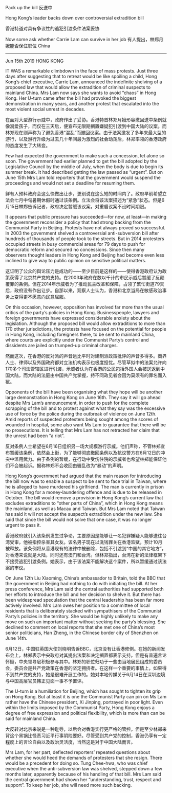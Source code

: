 Pack up the bill
反送中

Hong Kong’s leader backs down over controversial extradition bill

香港特道对具有争议性的逃犯引渡条件法案妥协

Now some ask whether Carrie Lam can survive in her job
有人提出，林郑月娥能否保住职位
China

________________________________________
Jun 15th 2019
HONG KONG

IT WAS a remarkable climbdown in the face of mass protests. Just three days after suggesting that to retreat would be like spoiling a child, Hong Kong’s chief executive, Carrie Lam, announced the indefinite shelving of a proposed law that would allow the extradition of criminal suspects to mainland China. Mrs Lam now says she wants to avoid “chaos” in Hong Kong. Her U-turn came after the bill had provoked the biggest demonstration in many years, and another protest that escalated into the most violent social unrest in decades.

在面对大型游行示威中，政府作出了妥协。香港特首林郑月娥形容撤回送中条例就像溺爱孩子，而仅在三天后，便宣布无限期搁置嫌疑犯引渡到中国大陆的议案。而林郑现在则声称为了避免香港“混乱”而撤回议案。由于法案激发了多年来最大型的游行，以及游行升级为过去几十年间最为激烈的社会动荡后，林郑率领的香港政府的态度发生了大转变。

Few had expected the government to make such a concession, let alone so soon. The government had earlier planned to get the bill adopted by the Legislative Council by the middle of July, when the body is due to begin its summer break. It had described getting the law passed as “urgent”. But on June 15th Mrs Lam told reporters that the government would suspend the proceedings and would not set a deadline for resuming them.

鲜有人预料政府会这么快做出让步，更别说在这么短的时间内了。政府早前希望立法会七月中旬暑期休假时通过该条例。立法会将该法案描述为“紧急”状态。但是6月15日林郑告诉记者，政府决定暂缓该议案，对重启议案不设时间期限。

It appears that public pressure has succeeded—for now, at least—in making the government reconsider a policy that had strong backing from the Communist Party in Beijing. Protests have not always proved so successful. In 2003 the government shelved a controversial anti-subversion bill after hundreds of thousands of people took to the streets. But in 2014 protesters occupied streets in busy commercial areas for 79 days to push for democratic reform and secured no concessions. Since then many observers thought leaders in Hong Kong and Beijing had become even less inclined to give way to public opinion on sensitive political matters.

这证明了公众的舆论压力是成功的——至少目前是这样的——使得香港政府认为政策获得了北京共产党的支持。在2003年政府在数以千计的市民示威后暂缓了反颠覆罪的条例。但在2014年示威者为了推动民主改革和保障，占领了繁忙街道79天后，政府没有作出让步。自那以来，观察人士认为，香港和北京当局在敏感政治事务上变得更不愿意向民意屈服。

On this occasion, however, opposition has involved far more than the usual critics of the party’s policies in Hong Kong. Businesspeople, lawyers and foreign governments have expressed considerable anxiety about the legislation. Although the proposed bill would allow extraditions to more than 170 other jurisdictions, the protests have focused on the potential for people in Hong Kong, including foreigners there, to be sent to mainland China, where courts are explicitly under the Communist Party’s control and dissidents are jailed on trumped-up criminal charges.

然而这次，在香港的反对派的声音远比平时对建制派政策批评的声音多得多。商界人士、律师以及外国政府都对立法机构表示也极度担忧。尽管草拟中的法案允许向170多个司法管辖区进行引渡，示威者认为在香港的公民包括外国人会被送返到中国大陆，而大陆的法庭由中国共产党掌握，持不同政见者会因为莫须有的罪名而入狱。

Opponents of the bill have been organising what they hope will be another large demonstration in Hong Kong on June 16th. They say it will go ahead despite Mrs Lam’s announcement, in order to push for the complete scrapping of the bill and to protest against what they say was the excessive use of force by the police during the outbreak of violence on June 12th. Amid reports of suspected protesters being sought among the scores of wounded in hospital, some also want Ms Lam to guarantee that there will be no prosecutions. It is telling that Mrs Lam has not retracted her claim that the unrest had been “a riot”.

反对条例人士希望在6月16日组织另一场大规模游行示威。他们声称，不管林郑宣布暂缓该条例，依然会上街，为了能够彻底撤回条例以及抗议警方在6月12日的冲突中滥用武力。由于条例的暂缓，在行动中受伤住院的示威者也希望林郑能保证他们不会被起诉。据称林郑不会收回由骚乱改为“暴动”的声明。


Hong Kong’s government had argued that the main reason for introducing the bill now was to enable a suspect to be sent to face trial in Taiwan, where he is alleged to have murdered his girlfriend. The man is currently in prison in Hong Kong for a money-laundering offence and is due to be released in October. The bill would remove a provision in Hong Kong’s current law that excludes extraditions to “other parts of China”, which in Hong Kong means the mainland, as well as Macau and Taiwan. But Mrs Lam noted that Taiwan has said it will not accept the suspect’s extradition under the new law. She said that since the bill would not solve that one case, it was no longer urgent to pass it.

香港政府就引入该条例发生过争论，主要原因是能够让一名犯罪嫌疑人能够送往台湾受审，他被指控杀害其女友。该名男子现在以洗钱罪关在香港监狱，预计10月被释放。该条例将从香港现有的法律中被删除，包括不引渡到“中国的其它地方”，对香港来说就是大陆，同时还有澳门和台湾。但林郑指出，台湾在新的法律框架下不接受逃犯引渡条例。她表示，由于该法案不能解决这个案件，所以暂缓通过该法案的审议。

On June 12th Liu Xiaoming, China’s ambassador to Britain, told the BBC that the government in Beijing had nothing to do with initiating the bill. At her press conference, Mrs Lam said the central authorities had supported both her efforts to introduce the bill and her decision to shelve it. But there has been widespread speculation that the central leadership has been far more actively involved. Mrs Lam owes her position to a committee of local residents that is deliberately stacked with sympathisers of the Communist Party’s policies in the territory. She would be highly unlikely to make any move on such an important matter without seeking the party’s blessing. She declined to comment on local reports that she met one of China’s most senior politicians, Han Zheng, in the Chinese border city of Shenzhen on June 14th.

6月12日，中国驻英国大使刘晓明告诉BBC，北京没有让香港修例。在她的新闻发布会上，林郑表示中央政府对其提出法案和决定搁置都表示支持。但是有普遍言论怀疑，中央领导层积极参与其中。林郑的职位归功于一些由当地居民组成的委员会，委员会是共产党政策在香港的坚定拥挤者。在这样一个重要的事情上，如果得不到共产党的支持，她是很难开展工作的。她对本地传媒关于6月14日在深圳边境与中国高层官员韩正见面一事不予置评。

The U-turn is a humiliation for Beijing, which has sought to tighten its grip on Hong Kong. But at least it is one the Communist Party can pin on Ms Lam rather have the Chinese president, Xi Jinping, portrayed in poor light. Even within the limits imposed by the Communist Party, Hong Kong enjoys a degree of free expression and political flexibility, which is more than can be said for mainland China.

大反转对北京来说是一种耻辱，以后会对香港实行更严格的管控。但是至少林郑来背这个黑锅比怪责习近平行事阴险要好。尽管受到共产党的控制，香港仍享有一定程度上的言论自由以及政治灵活度，当然这是对于中国大陆而言。

Mrs Lam, for her part, deflected reporters’ repeated questions about whether she would heed the demands of protesters that she resign. There would be a precedent for doing so. Tung Chee-hwa, who was chief executive when the anti-subversion law was shelved, stepped down a few months later, apparently because of his handling of that bill. Mrs Lam said the central government had shown her “understanding, trust, respect and support”. To keep her job, she will need more such backing.
